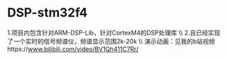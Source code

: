 # DSP-stm32f4
1.项目内包含针对ARM-DSP-Lib，针对CortexM4的DSP处理库 \\\\
2.且已经实现了一个实时的信号频谱仪，频谱显示范围2k-20k \\\\
演示动画：见我的b站视频https://www.bilibili.com/video/BV1Qh411C7Rr/
